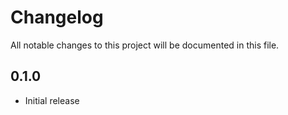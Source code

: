 # Changelog

All notable changes to this project will be documented in this file.

## 0.1.0

- Initial release
